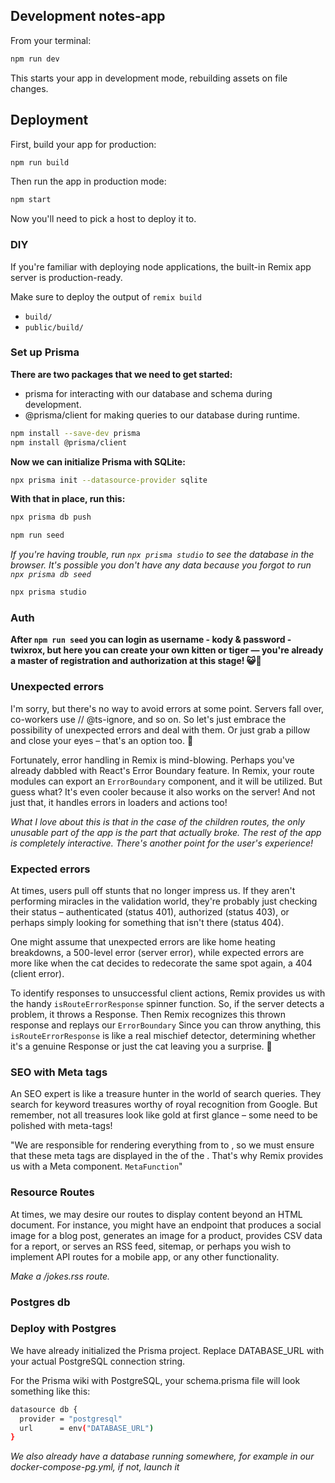 ## Development notes-app

From your terminal:

```sh
npm run dev
```

This starts your app in development mode, rebuilding assets on file changes.

## Deployment

First, build your app for production:

```sh
npm run build
```

Then run the app in production mode:

```sh
npm start
```

Now you'll need to pick a host to deploy it to.

### DIY

If you're familiar with deploying node applications, the built-in Remix app server is production-ready.

Make sure to deploy the output of `remix build`

- `build/`
- `public/build/`

### Set up Prisma

**There are two packages that we need to get started:**

+ prisma for interacting with our database and schema during development.
+ @prisma/client for making queries to our database during runtime.

```sh
npm install --save-dev prisma
npm install @prisma/client
```

**Now we can initialize Prisma with SQLite:**

```sh
npx prisma init --datasource-provider sqlite
```

**With that in place, run this:**

```sh
npx prisma db push
```

```sh
npm run seed
```

*If you're having trouble, run `npx prisma studio` to see the database in the browser. It's possible you don't have any data because you forgot to run `npx prisma db seed`*

```sh
npx prisma studio
```

### Auth

**After `npm run seed` you can login as username - kody & password - twixrox, but here you can create your own kitten or tiger — you're already a master of registration and authorization at this stage! 😺🐯**

### Unexpected errors

I'm sorry, but there's no way to avoid errors at some point. Servers fall over, co-workers use // @ts-ignore, and so on. So let's just embrace the possibility of unexpected errors and deal with them. Or just grab a pillow and close your eyes – that's an option too. 🗿

Fortunately, error handling in Remix is mind-blowing. Perhaps you've already dabbled with React's Error Boundary feature. In Remix, your route modules can export an `ErrorBoundary` component, and it will be utilized. But guess what? It's even cooler because it also works on the server! And not just that, it handles errors in loaders and actions too!

*What I love about this is that in the case of the children routes, the only unusable part of the app is the part that actually broke. The rest of the app is completely interactive. There's another point for the user's experience!*

### Expected errors

At times, users pull off stunts that no longer impress us. If they aren't performing miracles in the validation world, they're probably just checking their status – authenticated (status 401), authorized (status 403), or perhaps simply looking for something that isn't there (status 404).

One might assume that unexpected errors are like home heating breakdowns, a 500-level error (server error), while expected errors are more like when the cat decides to redecorate the same spot again, a 404 (client error).

To identify responses to unsuccessful client actions, Remix provides us with the handy `isRouteErrorResponse` spinner function. So, if the server detects a problem, it throws a Response. Then Remix recognizes this thrown response and replays our `ErrorBoundary` Since you can throw anything, this `isRouteErrorResponse` is like a real mischief detector, determining whether it's a genuine Response or just the cat leaving you a surprise. 🦍

### SEO with Meta tags

An SEO expert is like a treasure hunter in the world of search queries. They search for keyword treasures worthy of royal recognition from Google. But remember, not all treasures look like gold at first glance – some need to be polished with meta-tags!

"We are responsible for rendering everything from <html> to </html>, so we must ensure that these meta tags are displayed in the <head> of the <html>. That's why Remix provides us with a Meta component. `MetaFunction`"

### Resource Routes

At times, we may desire our routes to display content beyond an HTML document. For instance, you might have an endpoint that produces a social image for a blog post, generates an image for a product, provides CSV data for a report, or serves an RSS feed, sitemap, or perhaps you wish to implement API routes for a mobile app, or any other functionality.

*Make a /jokes.rss route.*

### Postgres db
### Deploy with Postgres

We have already initialized the Prisma project.
Replace DATABASE_URL with your actual PostgreSQL connection string.

For the Prisma wiki with PostgreSQL, your schema.prisma file will look something like this:

```bash
datasource db {
  provider = "postgresql"
  url      = env("DATABASE_URL")
}
```

*We also already have a database running somewhere, for example in our docker-compose-pg.yml, if not, launch it*
